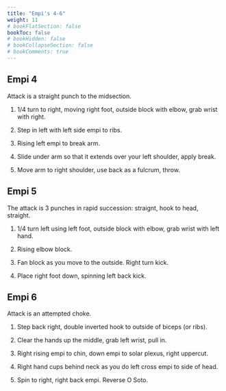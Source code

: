 ```yaml
---
title: "Empi's 4-6"
weight: 11
# bookFlatSection: false
bookToc: false
# bookHidden: false
# bookCollapseSection: false
# bookComments: true
---
```

## Empi 4
Attack is a straight punch to the midsection.

1. 1/4 turn to right, moving right foot, outside block with 
elbow, grab wrist with right.

2. Step in left with left side empi to ribs.

3. Rising left empi to break arm.

4. Slide under arm so that it extends over your left shoulder, apply break.

5. Move arm to right shoulder, use back as a fulcrum,
throw. 

## Empi 5
The attack is 3 punches in rapid succession: straignt, hook to head, straight.

1. 1/4 turn left using left foot, outside block with elbow,
grab wrist with left hand.

2. Rising elbow block.

3. Fan block as you move to the outside. Right turn kick.

4. Place right foot down, spinning left back kick.

## Empi 6
Attack is an attempted choke.

1. Step back right, double inverted hook to outside of biceps (or ribs).

2. Clear the hands up the middle, grab left wrist, pull in.

3. Right rising empi to chin, down empi to solar plexus, right 
uppercut.

4. Right hand cups behind neck as you do left cross empi to side of head.

5. Spin to right, right back empi. Reverse O Soto. 
